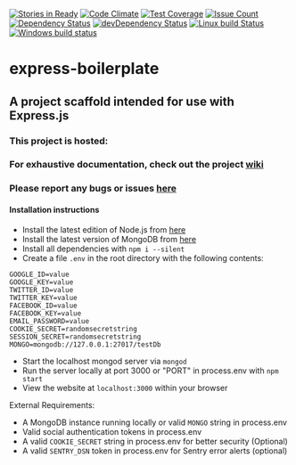 [![Stories in Ready](https://badge.waffle.io/kunagpal/express-boilerplate.png?label=ready&title=Ready)](https://waffle.io/kunagpal/express-boilerplate)
[![Code Climate](https://codeclimate.com/github/kunagpal/express-boilerplate/badges/gpa.svg)](https://codeclimate.com/github/kunagpal/express-boilerplate)
[![Test Coverage](https://codeclimate.com/github/kunagpal/express-boilerplate/badges/coverage.svg)](https://codeclimate.com/github/kunagpal/express-boilerplate/coverage)
[![Issue Count](https://codeclimate.com/github/kunagpal/express-boilerplate/badges/issue_count.svg)](https://codeclimate.com/github/kunagpal/express-boilerplate/issues)
[![Dependency Status](https://david-dm.org/kunagpal/express-boilerplate.svg)](https://david-dm.org/kunagpal/express-boilerplate)
[![devDependency Status](https://david-dm.org/kunagpal/express-boilerplate/dev-status.svg)](https://david-dm.org/kunagpal/express-boilerplate#info=devDependencies)
[![Linux build Status](https://travis-ci.org/kunagpal/express-boilerplate.svg?branch=master)](https://travis-ci.org/kunagpal/express-boilerplate)
[![Windows build status](https://ci.appveyor.com/api/projects/status/9dr0pa7wdotlopnu/branch/master?svg=true)](https://ci.appveyor.com/project/kunagpal/express-boilerplate/branch/master)

# express-boilerplate

## A project scaffold intended for use with Express.js

### This project is hosted: <markdown style project link>

### For exhaustive documentation, check out the project [wiki](https://github.com/kunagpal/express-boilerplate/wiki)

### Please report any bugs or issues [here](https://waffle.io/kunagpal/express-boilerplate)

#### Installation instructions

* Install the latest edition of Node.js from [here](https://nodejs.org/en/download/)
* Install the latest version of MongoDB from [here](https://www.mongodb.org/downloads#production)
* Install all dependencies with `npm i --silent`
* Create a file `.env` in the root directory with the following contents:

```
GOOGLE_ID=value
GOOGLE_KEY=value
TWITTER_ID=value
TWITTER_KEY=value
FACEBOOK_ID=value
FACEBOOK_KEY=value
EMAIL_PASSWORD=value
COOKIE_SECRET=randomsecretstring
SESSION_SECRET=randomsecretstring
MONGO=mongodb://127.0.0.1:27017/testDb
```

* Start the localhost mongod server via `mongod`
* Run the server locally at port 3000 or "PORT" in process.env with `npm start`
* View the website at `localhost:3000` within your browser

External Requirements:

* A MongoDB instance running locally or valid `MONGO` string in process.env
* Valid social authentication tokens in process.env
* A valid `COOKIE_SECRET` string in process.env for better security (Optional)
* A valid `SENTRY_DSN` token in process.env for Sentry error alerts (optional)
